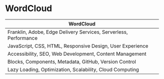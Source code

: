 # WordCloud

| WordCloud |
|-----------|
| Franklin, Adobe, Edge Delivery Services, Serverless, Performance |
| JavaScript, CSS, HTML, Responsive Design, User Experience |
| Accessibility, SEO, Web Development, Content Management |
| Blocks, Components, Metadata, GitHub, Version Control |
| Lazy Loading, Optimization, Scalability, Cloud Computing |